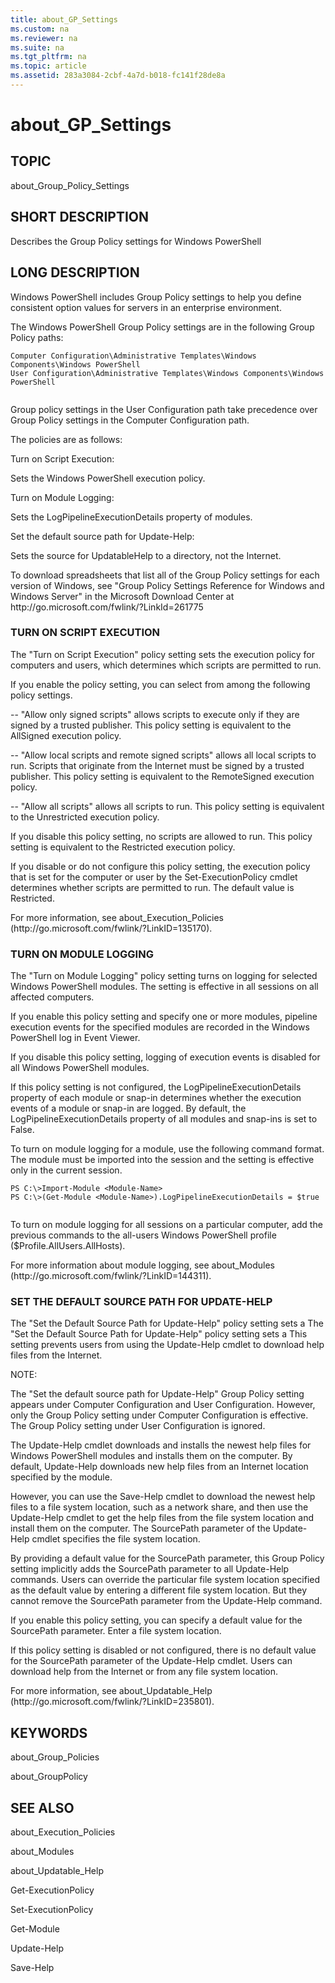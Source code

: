 ```yaml
---
title: about_GP_Settings
ms.custom: na
ms.reviewer: na
ms.suite: na
ms.tgt_pltfrm: na
ms.topic: article
ms.assetid: 283a3084-2cbf-4a7d-b018-fc141f28de8a
---
```

# about_GP_Settings
## TOPIC  
 about\_Group\_Policy\_Settings  
  
## SHORT DESCRIPTION  
 Describes the Group Policy settings for Windows PowerShell  
  
## LONG DESCRIPTION  
 Windows PowerShell includes Group Policy settings to help you define consistent option values for servers in an enterprise environment.  
  
 The Windows PowerShell Group Policy settings are in the following Group Policy paths:  
  
```  
Computer Configuration\Administrative Templates\Windows Components\Windows PowerShell  
User Configuration\Administrative Templates\Windows Components\Windows PowerShell  
  
```  
  
 Group policy settings in the User Configuration path take precedence over Group Policy settings in the Computer Configuration path.  
  
 The policies are as follows:  
  
 Turn on Script Execution:  
  
 Sets the Windows PowerShell execution policy.  
  
 Turn on Module Logging:  
  
 Sets the LogPipelineExecutionDetails property of modules.  
  
 Set the default source path for Update\-Help:  
  
 Sets the source for UpdatableHelp to a directory, not the Internet.  
  
 To download spreadsheets that list all of the Group Policy settings for each version of Windows, see "Group Policy Settings Reference for Windows and Windows Server" in the Microsoft Download Center at http:\/\/go.microsoft.com\/fwlink\/?LinkId\=261775  
  
### TURN ON SCRIPT EXECUTION  
 The "Turn on Script Execution" policy setting sets the execution policy for computers and users, which determines which scripts are permitted to run.  
  
 If you enable the policy setting, you can select from among the following policy settings.  
  
 \-\- "Allow only signed scripts" allows scripts to execute only if they are signed by a trusted publisher. This policy setting is equivalent to the AllSigned execution policy.  
  
 \-\- "Allow local scripts and remote signed scripts" allows all local scripts to run. Scripts that originate from the Internet must be signed by a trusted publisher. This policy setting is equivalent to the RemoteSigned execution policy.  
  
 \-\- "Allow all scripts" allows all scripts to run. This policy setting is equivalent to the Unrestricted execution policy.  
  
 If you disable this policy setting, no scripts are allowed to run. This policy setting is equivalent to the Restricted execution policy.  
  
 If you disable or do not configure this policy setting, the execution policy that is set for the computer or user by the Set\-ExecutionPolicy cmdlet determines whether scripts  are permitted to run. The default value is Restricted.  
  
 For more information, see about\_Execution\_Policies \(http:\/\/go.microsoft.com\/fwlink\/?LinkID\=135170\).  
  
### TURN ON MODULE LOGGING  
 The "Turn on Module Logging" policy setting turns on logging for selected Windows PowerShell modules. The setting is effective in all sessions on all affected computers.  
  
 If you enable this policy setting and specify one or more modules, pipeline execution events for the specified modules are recorded in the Windows PowerShell log in Event Viewer.  
  
 If you disable this policy setting, logging of execution events is disabled for all Windows PowerShell modules.  
  
 If this policy setting is not configured, the LogPipelineExecutionDetails property of each module or snap\-in determines whether the execution events of a module or snap\-in are logged. By default, the LogPipelineExecutionDetails property of all modules and snap\-ins is set to False.  
  
 To turn on module logging for a module, use the following command format. The module must be imported into the session and the setting is effective only in the current session.  
  
```  
PS C:\>Import-Module <Module-Name>  
PS C:\>(Get-Module <Module-Name>).LogPipelineExecutionDetails = $true  
  
```  
  
 To turn on module logging for all sessions on a particular computer, add the previous commands to the all\-users Windows PowerShell profile \($Profile.AllUsers.AllHosts\).  
  
 For more information about module logging, see about\_Modules \(http:\/\/go.microsoft.com\/fwlink\/?LinkID\=144311\).  
  
### SET THE DEFAULT SOURCE PATH FOR UPDATE\-HELP  
 The "Set the Default Source Path for Update\-Help" policy setting sets a The "Set the Default Source Path for Update\-Help" policy setting sets a This setting prevents users from using the Update\-Help cmdlet to download help files from the Internet.  
  
 NOTE:  
  
 The "Set the default source path for Update\-Help" Group Policy setting appears under Computer Configuration and User Configuration. However, only the Group Policy setting under Computer Configuration is effective. The Group Policy setting under User Configuration is ignored.  
  
 The Update\-Help cmdlet downloads and installs the newest help files for Windows PowerShell modules and installs them on the computer. By default, Update\-Help downloads new help files from an Internet location specified by the module.  
  
 However, you can use the Save\-Help cmdlet to download the newest help files to a file system location, such as a network share, and then use the Update\-Help cmdlet to get the help files from the file system location and install them on the computer. The SourcePath parameter of the Update\-Help cmdlet specifies the file system location.  
  
 By providing a default value for the SourcePath parameter, this Group Policy setting implicitly adds the SourcePath parameter to all Update\-Help commands. Users can override the particular file system location specified as the default value by entering a different file system location. But they cannot remove the SourcePath parameter from the Update\-Help command.  
  
 If you enable this policy setting, you can specify a default value for the SourcePath parameter. Enter a file system location.  
  
 If this policy setting is disabled or not configured,  there is no default value for the SourcePath parameter of the Update\-Help cmdlet. Users can download help from the Internet or from any file system location.  
  
 For more information, see about\_Updatable\_Help \(http:\/\/go.microsoft.com\/fwlink\/?LinkID\=235801\).  
  
## KEYWORDS  
 about\_Group\_Policies  
  
 about\_GroupPolicy  
  
## SEE ALSO  
 about\_Execution\_Policies  
  
 about\_Modules  
  
 about\_Updatable\_Help  
  
 Get\-ExecutionPolicy  
  
 Set\-ExecutionPolicy  
  
 Get\-Module  
  
 Update\-Help  
  
 Save\-Help